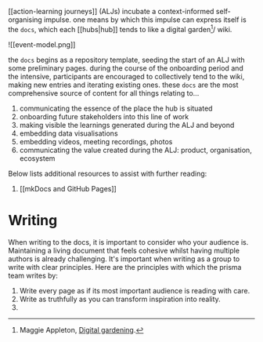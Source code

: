 [[action-learning journeys]] (ALJs) incubate a context-informed self-organising impulse. one means by which this impulse can express itself is the `docs`, which each [[hubs|hub]] tends to like a digital garden[^1]/ wiki.

![[event-model.png]]

the `docs` begins as a repository template, seeding the start of an ALJ with some preliminary pages. during the course of the onboarding period and the intensive, participants are encouraged to collectively tend to the wiki, making new entries and iterating existing ones. these `docs` are the most comprehensive source of content for all things relating to... 

1. communicating the essence of the place the hub is situated 
2. onboarding future stakeholders into this line of work
3. making visible the learnings generated during the ALJ and beyond
4. embedding data visualisations
5. embedding videos, meeting recordings, photos
6. communicating the value created during the ALJ: product, organisation, ecosystem

Below lists additional resources to assist with further reading:

1. [[mkDocs and GitHub Pages]]

# Writing
When writing to the docs, it is important to consider who your audience is. Maintaining a living document that feels cohesive whilst having multiple authors is already challenging. It's important when writing as a group to write with clear principles. Here are the principles with which the prisma team writes by: 

1. Write every page as if its most important audience is reading with care.
2. Write as truthfully as you can transform inspiration into reality.
3. 

[^1]: Maggie Appleton, [Digital gardening](https://maggieappleton.com/garden-history).


